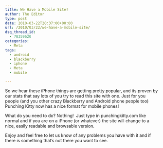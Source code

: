 ```yaml
---
title: We Have a Mobile Site!
author: The Editor
type: post
date: 2010-03-22T20:37:00+00:00
url: /2010/03/22/we-have-a-mobile-site/
dsq_thread_id:
  - 78359620
categories:
  - Meta
tags:
  - android
  - blackberry
  - iphone
  - Meta
  - mobile

---
```

So we hear these iPhone things are getting pretty popular, and its proven by our stats that say lots of you try to read this site with one. Just for you people (and you other crazy Blackberry and Android phone people too) Punching Kitty now has a nice format for mobile phones!

What do you need to do? Nothing!  Just type in punchingkitty.com like normal and if you are on a iPhone (or whatever) the site will change to a nice, easily readable and browsable version.

Enjoy and feel free to let us know of any problems you have with it and if there is something that&#8217;s not there you want to see.